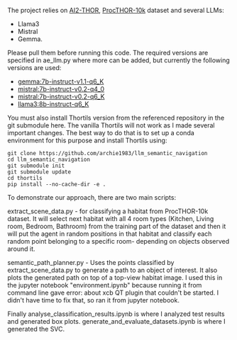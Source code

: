 The project relies on [AI2-THOR](https://github.com/allenai/ai2thor), [ProcTHOR-10k](https://github.com/allenai/procthor-10k) dataset and several LLMs:
* Llama3
* Mistral
* Gemma.

Please pull them before running this code. The required versions are specified in ae_llm.py where more can be added, but currently the following versions are used:

* [gemma:7b-instruct-v1.1-q6_K](https://ollama.com/library/gemma:7b-instruct-v1.1-q6_K)
* [mistral:7b-instruct-v0.2-q4_0](https://ollama.com/library/mistral:7b-instruct-v0.2-q4_0)
* [mistral:7b-instruct-v0.2-q6_K](https://ollama.com/library/mistral:7b-instruct-v0.2-q6_K)
* [llama3:8b-instruct-q6_K](https://ollama.com/library/llama3:8b-instruct-q6_K)

You must also install Thortils version from the referenced repository in the git submodule here. The vanilla Thortils will not work as I made several important changes. The best way to do that is to set up a conda environment for this purpose and install Thortils using:

```
git clone https://github.com/archie1983/llm_semantic_navigation
cd llm_semantic_navigation
git submodule init
git submodule update
cd thortils
pip install --no-cache-dir -e .
```

To demonstrate our approach, there are two main scripts:

extract_scene_data.py - for classifying a habitat from ProcTHOR-10k dataset. It will select next habitat with all 4 room types (Kitchen, Living room, Bedroom, Bathroom) from the training part of the dataset and then it will put the agent in random positions in that habitat and classify each random point belonging to a specific room- depending on objects observed around it.

semantic_path_planner.py - Uses the points classified by extract_scene_data.py to generate a path to an object of interest. It also plots the generated path on top of a top-view habitat image. I used this in the jupyter notebook "environment.ipynb" because running it from command line gave error: about xcb QT plugin that couldn't be started. I didn't have time to fix that, so ran it from jupyter notebook.

Finally analyse_classification_results.ipynb is where I analyzed test results and generated box plots.
generate_and_evaluate_datasets.ipynb is where I generated the SVC.
